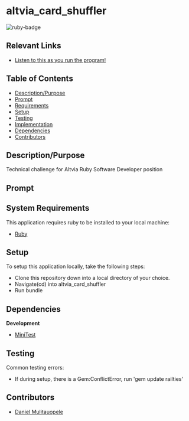 # altvia_card_shuffler

<img src="https://img.shields.io/badge/ruby-v2.6.6-red" title="ruby-badge">

## Relevant Links
* [Listen to this as you run the program!](https://www.youtube.com/watch?v=9wrmm-PL36o)


## Table of Contents

* [Description/Purpose](#descriptionpurpose)
* [Prompt](#prompt)
* [Requirements](#system-requirements)
* [Setup](#setup)
* [Testing](#testing)
* [Implementation](#implementation)
* [Dependencies](#dependencies)
* [Contributors](#contributors)

## Description/Purpose

Technical challenge for Altvia Ruby Software Developer position

## Prompt

## System Requirements

This application requires ruby to be installed to your local
machine:

* [Ruby](https://www.ruby-lang.org/en/)

## Setup

To setup this application locally, take the following steps:

* Clone this repository down into a local directory of your choice.
* Navigate(cd) into altvia_card_shuffler
* Run bundle

## Dependencies

**Development**

* [MiniTest](https://github.com/seattlerb/minitest)

## Testing

Common testing errors:

* If during setup, there is a Gem:ConflictError, run 'gem update railties'

## Contributors

* [Daniel Mulitauopele](https://github.com/DanielMulitauopele)
